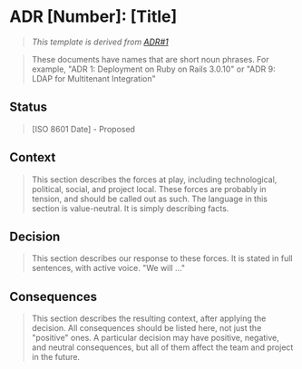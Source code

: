 # ADR [Number]: [Title]

> *This template is derived from [ADR#1](./0001-record-architecture-decisions.md)*

> These documents have names that are short noun phrases. For example, "ADR 1: Deployment on Ruby on Rails 3.0.10" or "ADR 9: LDAP for Multitenant Integration"

## Status

> [ISO 8601 Date] - Proposed

## Context

> This section describes the forces at play, including technological, political,
social, and project local. These forces are probably in tension, and should be
called out as such. The language in this section is value-neutral. It is simply
describing facts.

## Decision

> This section describes our response to these forces. It is stated in full sentences, with active voice. "We will …"

## Consequences

> This section describes the resulting context, after applying the decision. All consequences should be listed here, not just the "positive" ones. A particular decision may have positive, negative, and neutral consequences, but all of them affect the team and project in the future.

